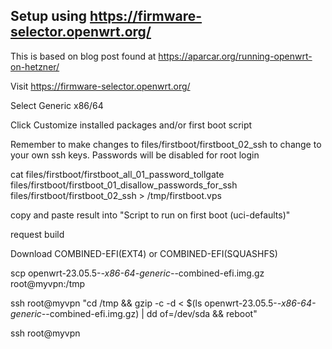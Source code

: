 ## Setup using https://firmware-selector.openwrt.org/

This is based on blog post found at https://aparcar.org/running-openwrt-on-hetzner/

Visit https://firmware-selector.openwrt.org/

Select Generic x86/64

Click Customize installed packages and/or first boot script

Remember to make changes to files/firstboot/firstboot_02_ssh to change to your own ssh keys. Passwords will be disabled for root login

cat files/firstboot/firstboot_all_01_password_tollgate \
    files/firstboot/firstboot_01_disallow_passwords_for_ssh \
    files/firstboot/firstboot_02_ssh                            > /tmp/firstboot.vps

copy and paste result into "Script to run on first boot (uci-defaults)"

request build

Download COMBINED-EFI(EXT4) or COMBINED-EFI(SQUASHFS)

scp openwrt-23.05.5-*-x86-64-generic-*-combined-efi.img.gz root@myvpn:/tmp

ssh root@myvpn "cd /tmp && gzip -c -d < $(ls openwrt-23.05.5-*-x86-64-generic-*-combined-efi.img.gz) | dd of=/dev/sda && reboot"

ssh root@myvpn
